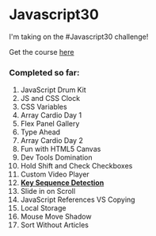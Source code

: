 # Javascript30 

I'm taking on the #Javascript30 challenge! 

Get the course [here](https://javascript30.com/)

### Completed so far: 
1. JavaScript Drum Kit 
2. JS and CSS Clock 
3. CSS Variables
4. Array Cardio Day 1
5. Flex Panel Gallery
6. Type Ahead
7. Array Cardio Day 2
8. Fun with HTML5 Canvas
9. Dev Tools Domination
10. Hold Shift and Check Checkboxes
11. Custom Video Player 
12. [**Key Sequence Detection**](https://github.com/megfh/magic)
13. Slide in on Scroll 
14. JavaScript References VS Copying 
15. Local Storage
16. Mouse Move Shadow
17. Sort Without Articles